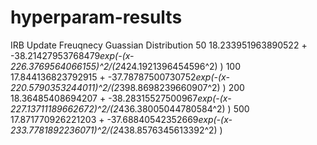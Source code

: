 # hyperparam-results

IRB Update Freuqnecy 
Guassian Distribution
50
18.233951963890522 + -38.21427953768479*exp(-(x-226.3769564066155)^2/(2*424.1921396454596^2) )
100
17.844136823792915 + -37.78787500730752*exp(-(x-220.5790353244011)^2/(2*398.8698239660907^2) )
200
18.36485408694207 + -38.28315527500967*exp(-(x-227.13711189662672)^2/(2*436.38005044780584^2) )
500
17.871770926221203 + -37.68840542352669*exp(-(x-233.7781892236071)^2/(2*438.8576345613392^2) )
